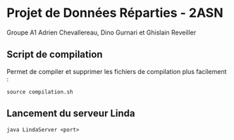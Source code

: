 # Projet de Données Réparties - 2ASN
Groupe A1
Adrien Chevallereau, Dino Gurnari et Ghislain Reveiller

## Script de compilation

Permet de compiler et supprimer les fichiers de compilation plus facilement :

    source compilation.sh
    
## Lancement du serveur Linda

    java LindaServer <port>
